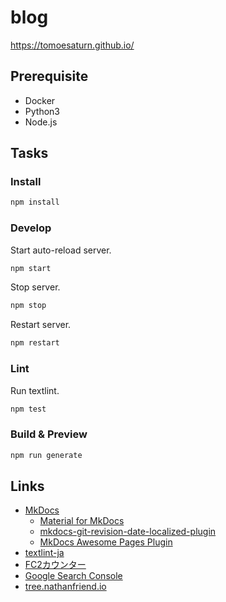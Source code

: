 # blog

https://tomoesaturn.github.io/

## Prerequisite

- Docker
- Python3
- Node.js

## Tasks

### Install

```sh
npm install
```

### Develop

Start auto-reload server.

```sh
npm start
```

Stop server.

```sh
npm stop
```

Restart server.

```sh
npm restart
```

### Lint

Run textlint.

```sh
npm test
```

### Build & Preview

```sh
npm run generate
```

## Links

- [MkDocs](https://www.mkdocs.org/)
  - [Material for MkDocs](https://squidfunk.github.io/mkdocs-material/)
  - [mkdocs-git-revision-date-localized-plugin](https://github.com/timvink/mkdocs-git-revision-date-localized-plugin)
  - [MkDocs Awesome Pages Plugin](https://github.com/lukasgeiter/mkdocs-awesome-pages-plugin)
- [textlint-ja](https://github.com/textlint-ja)
- [FC2カウンター](https://counter.fc2.com/)
- [Google Search Console](https://search.google.com/search-console?utm_source=about-page&resource_id=https://tomoesaturn.github.io/)
- [tree.nathanfriend.io](https://tree.nathanfriend.io/)